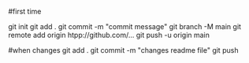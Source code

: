 #first time

git init
git add .
git commit -m "commit message"
git branch -M main
git remote add origin htpp://github.com/...
git push -u origin main

#when changes
git add .
git commit -m "changes readme file"
git push
